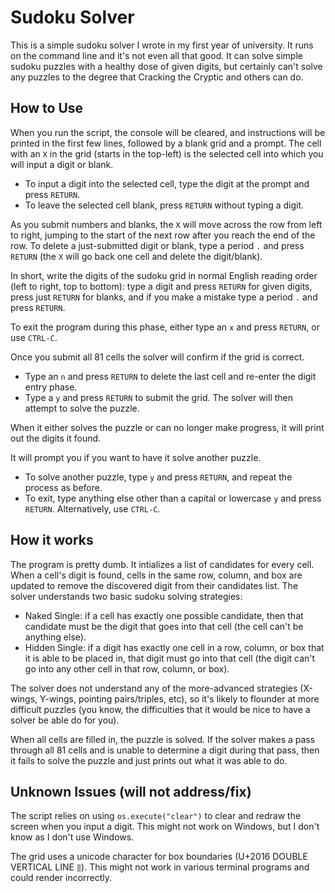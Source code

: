 # Sudoku Solver
This is a simple sudoku solver I wrote in my first year of university. It runs on the command line and it's not even all that good. It can solve simple sudoku puzzles with a healthy dose of given digits, but certainly can't solve any puzzles to the degree that Cracking the Cryptic and others can do.

## How to Use
When you run the script, the console will be cleared, and instructions will be printed in the first few lines, followed by a blank grid and a prompt. The cell with an `X` in the grid (starts in the top-left) is the selected cell into which you will input a digit or blank.

- To input a digit into the selected cell, type the digit at the prompt and press `RETURN`.
- To leave the selected cell blank, press `RETURN` without typing a digit.

As you submit numbers and blanks, the `X` will move across the row from left to right, jumping to the start of the next row after you reach the end of the row. To delete a just-submitted digit or blank, type a period `.` and press `RETURN` (the `X` will go back one cell and delete the digit/blank).

In short, write the digits of the sudoku grid in normal English reading order (left to right, top to bottom): type a digit and press `RETURN` for given digits, press just `RETURN` for blanks, and if you make a mistake type a period `.` and press `RETURN`.

To exit the program during this phase, either type an `x` and press `RETURN`, or use `CTRL-C`.

Once you submit all 81 cells the solver will confirm if the grid is correct.

- Type an `n` and press `RETURN` to delete the last cell and re-enter the digit entry phase.
- Type a `y` and press `RETURN` to submit the grid. The solver will then attempt to solve the puzzle.

When it either solves the puzzle or can no longer make progress, it will print out the digits it found.

It will prompt you if you want to have it solve another puzzle.

- To solve another puzzle, type `y` and press `RETURN`, and repeat the process as before.
- To exit, type anything else other than a capital or lowercase `y` and press `RETURN`. Alternatively, use `CTRL-C`.

## How it works
The program is pretty dumb. It intializes a list of candidates for every cell. When a cell's digit is found, cells in the same row, column, and box are updated to remove the discovered digit from their candidates list. The solver understands two basic sudoku solving strategies:

- Naked Single: if a cell has exactly one possible candidate, then that candidate must be the digit that goes into that cell (the cell can't be anything else).
- Hidden Single: if a digit has exactly one cell in a row, column, or box that it is able to be placed in, that digit must go into that cell (the digit can't go into any other cell in that row, column, or box).

The solver does not understand any of the more-advanced strategies (X-wings, Y-wings, pointing pairs/triples, etc), so it's likely to flounder at more difficult puzzles (you know, the difficulties that it would be nice to have a solver be able do for you).

When all cells are filled in, the puzzle is solved. If the solver makes a pass through all 81 cells and is unable to determine a digit during that pass, then it fails to solve the puzzle and just prints out what it was able to do.

## Unknown Issues (will not address/fix)
The script relies on using `os.execute("clear")` to clear and redraw the screen when you input a digit. This might not work on Windows, but I don't know as I don't use Windows.

The grid uses a unicode character for box boundaries (U+2016 DOUBLE VERTICAL LINE `‖`). This might not work in various terminal programs and could render incorrectly.
